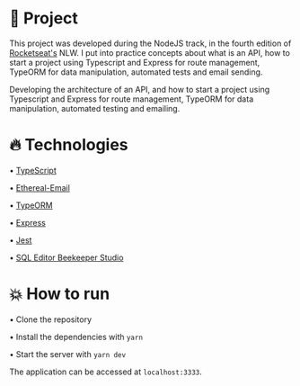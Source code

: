 # :rocket: Project
This project was developed during the NodeJS track, in the fourth edition of [Rocketseat's](https://github.com/rocketseat-education) NLW. 
I put into practice concepts about what is an API, how to start a project using Typescript and Express for route management, 
TypeORM for data manipulation, automated tests and email sending.


Developing the architecture of an API, and how to start a project using Typescript and Express for route 
management, TypeORM for data manipulation, automated testing and emailing.


# :fire: Technologies
• [TypeScript](https://www.typescriptlang.org/)


• [Ethereal-Email](https://ethereal.email/)


• [TypeORM](https://typeorm.io/#/)


• [Express](https://expressjs.com/)


• [Jest](https://jestjs.io/)


• [SQL Editor Beekeeper Studio](https://www.beekeeperstudio.io/)


# :boom: How to run

• Clone the repository

• Install the dependencies with <code>yarn</code>

• Start the server with <code>yarn dev</code>

The application can be accessed at <code>localhost:3333</code>.

